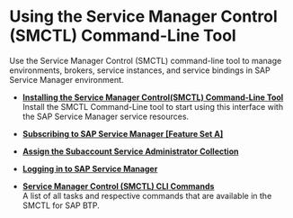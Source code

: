 <!-- loio0107f3f8c1954a4e96802f556fc807e3 -->

# Using the Service Manager Control \(SMCTL\) Command-Line Tool

Use the Service Manager Control \(SMCTL\) command-line tool to manage environments, brokers, service instances, and service bindings in SAP Service Manager environment.

-   **[Installing the Service Manager Control\(SMCTL\) Command-Line Tool](installing-the-service-manager-control-smctl-command-line-tool-93532bd.md "Install the SMCTL Command-Line tool to start using this interface with the SAP Service
                                Manager service
		resources.")**  
Install the SMCTL Command-Line tool to start using this interface with the SAP Service Manager service resources.
-   **[Subscribing to SAP Service Manager \[Feature Set A\]](subscribing-to-sap-service-manager-feature-set-a-274d049.md)**  

-   **[Assign the Subaccount Service Administrator Collection](assign-the-subaccount-service-administrator-collection-0735965.md)**  

-   **[Logging in to SAP Service Manager](logging-in-to-sap-service-manager-22dea57.md)**  

-   **[Service Manager Control \(SMCTL\) CLI Commands](service-manager-control-smctl-cli-commands-99016f8.md "A list of all tasks and respective commands that are available in the SMCTL for SAP BTP. ")**  
A list of all tasks and respective commands that are available in the SMCTL for SAP BTP.

